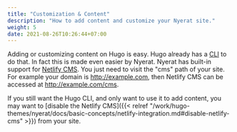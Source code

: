 ```yaml
---
title: "Customization & Content"
description: "How to add content and customize your Nyerat site."
weight: 5
date: 2021-08-26T10:26:44+07:00
---
```


Adding or customizing content on Hugo is easy. Hugo already has a
[CLI](https://gohugo.io/commands/hugo_new/) to do that. In fact this is made
even easier by Nyerat. Nyerat has built-in support for
[Netlify CMS](https://www.netlifycms.org/). You just need to visit the "cms"
path of your site. For example your domain is <http://example.com>, then Netlify
CMS can be accessed at <http://example.com/cms>.

If you still want the Hugo CLI, and only want to use it to add content, you may
want to
[disable the Netlify CMS]({{< relref "/work/hugo-themes/nyerat/docs/basic-concepts/netlify-integration.md#disable-netlify-cms" >}})
from your site.
